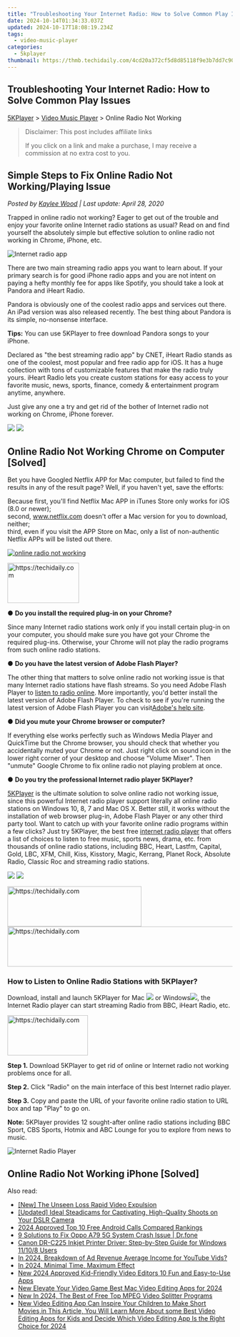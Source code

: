 ```yaml
---
title: "Troubleshooting Your Internet Radio: How to Solve Common Play Issues"
date: 2024-10-14T01:34:33.037Z
updated: 2024-10-17T18:08:19.234Z
tags:
  - video-music-player
categories:
  - 5kplayer
thumbnail: https://thmb.techidaily.com/4cd20a372cf5d8d85118f9e3b7dd7c90b1aca1c5d0f4c536eb8392f689fe6cf9.jpeg
---
```


## Troubleshooting Your Internet Radio: How to Solve Common Play Issues

[5KPlayer](https://tools.techidaily.com/5kplayer/products/) \> [Video Music Player](https://tools.techidaily.com/5kplayer/video-music-player/) \> Online Radio Not Working

>  Disclaimer: This post includes affiliate links
>
>  If you click on a link and make a purchase, I may receive a commission at no extra cost to you.
>

## Simple Steps to Fix Online Radio Not Working/Playing Issue

 _Posted by [Kaylee Wood](https://www.quora.com/profile/Amanda-Hu-21) | Last update: April 28, 2020_

Trapped in online radio not working? Eager to get out of the trouble and enjoy your favorite online Internet radio stations as usual? Read on and find yourself the absolutely simple but effective solution to online radio not working in Chrome, iPhone, etc. 

![Internet radio app](https://www.5kplayer.com/video-music-player/img/pandora-plus-iheart-602.jpg) 

There are two main streaming radio apps you want to learn about. If your primary search is for good iPhone radio apps and you are not intent on paying a hefty monthly fee for apps like Spotify, you should take a look at Pandora and iHeart Radio.

Pandora is obviously one of the coolest radio apps and services out there. An iPad version was also released recently. The best thing about Pandora is its simple, no-nonsense interface.

**Tips:** You can use 5KPlayer to free download Pandora songs to your iPhone.

Declared as "the best streaming radio app" by CNET, iHeart Radio stands as one of the coolest, most popular and free radio app for iOS. It has a huge collection with tons of customizable features that make the radio truly yours. iHeart Radio lets you create custom stations for easy access to your favorite music, news, sports, finance, comedy & entertainment program anytime, anywhere. 

Just give any one a try and get rid of the bother of Internet radio not working on Chrome, iPhone forever. 

[![](https://www.5kplayer.com/video-music-player/../button/freedownwhitewin.png)](https://tools.techidaily.com/5kplayer/products/) [![](https://www.5kplayer.com/video-music-player/../button/freedownbackmac.png)](https://tools.techidaily.com/5kplayer/products/) 

## Online Radio Not Working Chrome on Computer \[Solved\]

Bet you have Googled Netflix APP for Mac computer, but failed to find the results in any of the result page? Well, if you haven't yet, save the efforts:  
  
Because first, you'll find Netflix Mac APP in iTunes Store only works for iOS (8.0 or newer);  
second, www.netflix.com doesn't offer a Mac version for you to download, neither;  
third, even if you visit the APP Store on Mac, only a list of non-authentic Netflix APPs will be listed out there.

[![online radio not working](https://www.5kplayer.com/video-music-player/img/radio-stations-zjy.jpg)](https://tools.techidaily.com/5kplayer/products/)

<!-- affiliate ads begin -->
<a href="https://united.elfm.net/c/5597632/2139558/4704" target="_top" id="2139558">
  <img src="//a.impactradius-go.com/display-ad/4704-2139558" border="0" alt="https://techidaily.com" width="160" height="90"/>
</a>
<img height="0" width="0" src="https://united.elfm.net/i/5597632/2139558/4704" style="position:absolute;visibility:hidden;" border="0" />
<!-- affiliate ads end -->

●   **Do you install the required plug-in on your Chrome?** 

Since many Internet radio stations work only if you install certain plug-in on your computer, you should make sure you have got your Chrome the required plug-ins. Otherwise, your Chrome will not play the radio programs from such online radio stations. 

● **Do you have the latest version of Adobe Flash Player?**

The other thing that matters to solve online radio not working issue is that many Internet radio stations have flash streams. So you need Adobe Flash Player to [listen to radio online](https://tools.techidaily.com/5kplayer/video-music-player/). More importantly, you'd better install the latest version of Adobe Flash Player. To check to see if you're running the latest version of Adobe Flash Player you can visit[Adobe's help site](https://helpx.adobe.com/flash-player.html).

● **Did you mute your Chrome browser or computer?**

If everything else works perfectly such as Windows Media Player and QuickTime but the Chrome browser, you should check that whether you accidentally muted your Chrome or not. Just right click on sound icon in the lower right corner of your desktop and choose "Volume Mixer". Then "unmute" Google Chrome to fix online radio not playing problem at once. 

● **Do you try the professional Internet radio player 5KPlayer?**

[5KPlayer](https://tools.techidaily.com/5kplayer/products/) is the ultimate solution to solve online radio not working issue, since this powerful Internet radio player support literally all online radio stations on Windows 10, 8, 7 and Mac OS X. Better still, it works without the installation of web browser plug-in, Adobe Flash Player or any other third party tool. Want to catch up with your favorite online radio programs within a few clicks? Just try 5KPlayer, the best free [internet radio player](https://tools.techidaily.com/5kplayer/video-music-player/) that offers a list of choices to listen to free music, sports news, drama, etc. from thousands of online radio stations, including BBC, Heart, Lastfm, Capital, Gold, LBC, XFM, Chill, Kiss, Kisstory, Magic, Kerrang, Planet Rock, Absolute Radio, Classic Roc and streaming radio stations.

[![](https://www.5kplayer.com/video-music-player/../button/freedownwhitewin.png)](https://tools.techidaily.com/5kplayer/products/) [![](https://www.5kplayer.com/video-music-player/../button/freedownbackmac.png)](https://tools.techidaily.com/5kplayer/products/) 

<!-- affiliate ads begin -->
<a href="https://aligracehair.sjv.io/c/5597632/1972679/19272" target="_top" id="1972679">
  <img src="//a.impactradius-go.com/display-ad/19272-1972679" border="0" alt="https://techidaily.com" width="300" height="90"/>
</a>
<img height="0" width="0" src="https://aligracehair.sjv.io/i/5597632/1972679/19272" style="position:absolute;visibility:hidden;" border="0" />
<!-- affiliate ads end -->

<!-- affiliate ads begin -->
<a href="https://ephamedtechinc.pxf.io/c/5597632/2139322/26400" target="_top" id="2139322">
  <img src="//a.impactradius-go.com/display-ad/26400-2139322" border="0" alt="https://techidaily.com" width="728" height="90"/>
</a>
<img height="0" width="0" src="https://ephamedtechinc.pxf.io/i/5597632/2139322/26400" style="position:absolute;visibility:hidden;" border="0" />
<!-- affiliate ads end -->

### How to Listen to Online Radio Stations with 5KPlayer?

Download, install and launch 5KPlayer for Mac [![](https://www.5kplayer.com/video-music-player/../software/pic-style/dvd-video/01.png)](https://tools.techidaily.com/5kplayer/products/) or Windows[![](https://www.5kplayer.com/video-music-player/../software/pic-style/dvd-video/01.png)](https://tools.techidaily.com/5kplayer/products/), the Internet Radio player can start streaming Radio from BBC, iHeart Radio, etc.

<!-- affiliate ads begin -->
<a href="https://25home.pxf.io/c/5597632/2148639/16836" target="_top" id="2148639">
  <img src="//a.impactradius-go.com/display-ad/16836-2148639" border="0" alt="https://techidaily.com" width="180" height="90"/>
</a>
<img height="0" width="0" src="https://25home.pxf.io/i/5597632/2148639/16836" style="position:absolute;visibility:hidden;" border="0" />
<!-- affiliate ads end -->

**Step 1.** Download 5KPlayer to get rid of online or Internet radio not working problems once for all.

**Step 2.** Click "Radio" on the main interface of this best Internet radio player.

**Step 3.** Copy and paste the URL of your favorite online radio station to URL box and tap "Play" to go on.

**Note:** 5KPlayer provides 12 sought-after online radio stations including BBC Sport, CBS Sports, Hotmix and ABC Lounge for you to explore from news to music.

![Internet Radio Player](https://www.5kplayer.com/video-music-player/img/5k-radio-xsy-031702.png)

## Online Radio Not Working iPhone \[Solved\]

<ins class="adsbygoogle"
     style="display:block"
     data-ad-format="autorelaxed"
     data-ad-client="ca-pub-7571918770474297"
     data-ad-slot="1223367746"></ins>

<ins class="adsbygoogle"
     style="display:block"
     data-ad-client="ca-pub-7571918770474297"
     data-ad-slot="8358498916"
     data-ad-format="auto"
     data-full-width-responsive="true"></ins>

<span class="atpl-alsoreadstyle">Also read:</span>
<div><ul>
<li><a href="https://facebook-videos.techidaily.com/new-the-unseen-loss-rapid-video-expulsion/"><u>[New] The Unseen Loss Rapid Video Expulsion</u></a></li>
<li><a href="https://some-knowledge.techidaily.com/updated-ideal-steadicams-for-captivating-high-quality-shoots-on-your-dslr-camera/"><u>[Updated] Ideal Steadicams for Captivating, High-Quality Shoots on Your DSLR Camera</u></a></li>
<li><a href="https://screen-sharing-recording.techidaily.com/2024-approved-top-10-free-android-calls-compared-rankings/"><u>2024 Approved Top 10 Free Android Calls Compared Rankings</u></a></li>
<li><a href="https://howto.techidaily.com/9-solutions-to-fix-oppo-a79-5g-system-crash-issue-drfone-by-drfone-fix-android-problems-fix-android-problems/"><u>9 Solutions to Fix Oppo A79 5G System Crash Issue | Dr.fone</u></a></li>
<li><a href="https://win-dash.techidaily.com/canon-dr-c225-inkjet-printer-driver-step-by-step-guide-for-windows-11108-users/"><u>Canon DR-C225 Inkjet Printer Driver: Step-by-Step Guide for Windows 11/10/8 Users</u></a></li>
<li><a href="https://youtube-zero.techidaily.com/24-breakdown-of-ad-revenue-average-income-for-youtube-vids/"><u>In 2024, Breakdown of Ad Revenue Average Income for YouTube Vids?</u></a></li>
<li><a href="https://article-knowledge.techidaily.com/in-2024-minimal-time-maximum-effect/"><u>In 2024, Minimal Time, Maximum Effect</u></a></li>
<li><a href="https://video-creation-software.techidaily.com/new-2024-approved-kid-friendly-video-editors-10-fun-and-easy-to-use-apps/"><u>New 2024 Approved Kid-Friendly Video Editors 10 Fun and Easy-to-Use Apps</u></a></li>
<li><a href="https://video-creation-software.techidaily.com/new-elevate-your-video-game-best-mac-video-editing-apps-for-2024/"><u>New Elevate Your Video Game Best Mac Video Editing Apps for 2024</u></a></li>
<li><a href="https://video-creation-software.techidaily.com/new-in-2024-the-best-of-free-top-mpeg-video-splitter-programs/"><u>New In 2024, The Best of Free Top MPEG Video Splitter Programs</u></a></li>
<li><a href="https://video-creation-software.techidaily.com/new-video-editing-app-can-inspire-your-children-to-make-short-moviesin-this-article-you-will-learn-more-about-some-best-video-editing-apps-for-kids-and-deci/"><u>New Video Editing App Can Inspire Your Children to Make Short Movies,in This Article, You Will Learn More About some Best Video Editing Apps for Kids and Decide Which Video Editing App Is the Right Choice for 2024</u></a></li>
</ul></div>

